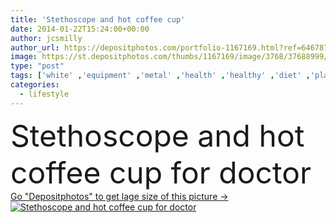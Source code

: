 ```yaml
---
title: 'Stethoscope and hot coffee cup'
date: 2014-01-22T15:24:00+00:00
author: jcsmilly
author_url: https://depositphotos.com/portfolio-1167169.html?ref=64678756
image: https://st.depositphotos.com/thumbs/1167169/image/3768/37688999/api_thumb_450.jpg?forcejpeg=true
type: "post"
tags: ['white' ,'equipment' ,'metal' ,'health' ,'healthy' ,'diet' ,'plate' ,'cup' ,'healthcare' ,'medical' ,'care' ,'black' ,'coffee' ,'caffeine' ,'drink' ,'concept' ,'doctor' ,'heart' ,'beverage' ,'stethoscope' ,'exam' ,'lifestyle' ,'aroma' ,'addiction' ,'china' ,'quality' ,'conceptual' ,'diagnose' ,'inspect' ,'diagnostic' ,'stethophone' ]
categories: 
  - lifestyle
---
```

<div aling="center">
            <font size="60"> Stethoscope and hot coffee cup for doctor</font>   
</div>
<div>
    <a href='https://depositphotos.com/37688999/stock-photo-stethoscope-and-hot-coffee-cup.html?ref=64678756' target=_blank > Go "Depositphotos" to get lage size of this picture ->
        <img href='https://depositphotos.com/37688999/stock-photo-stethoscope-and-hot-coffee-cup.html?ref=64678756' src='https://st.depositphotos.com/1167169/3768/i/950/depositphotos_37688999-stock-photo-stethoscope-and-hot-coffee-cup.jpg?forcejpeg=true' alt='Stethoscope and hot coffee cup for doctor' >
    </a>
</div>
